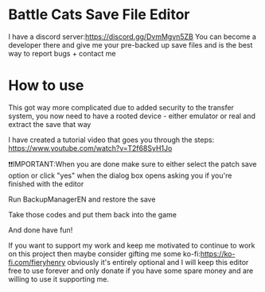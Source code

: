 # Battle Cats Save File Editor

I have a discord server:https://discord.gg/DvmMgvn5ZB You can become a developer there and give me your pre-backed up save files
and is the best way to report bugs + contact me

# How to use
This got way more complicated due to added security to the transfer system, you now need to have a rooted device - either emulator or real and extract the save that way

I have created a tutorial video that goes you through the steps: https://www.youtube.com/watch?v=T2f68SyH1Jo

:exclamation::exclamation:IMPORTANT:When you are done make sure to either select the patch save option or click "yes" when the dialog box opens asking you if you're finished with the editor

Run BackupManagerEN and restore the save

Take those codes and put them back into the game

And done have fun!

If you want to support my work and keep me motivated to continue to work on this project then maybe consider gifting me some ko-fi:https://ko-fi.com/fieryhenry obviously it's entirely optional and I will keep this editor free to use forever and only donate if you have some spare money and are willing to use it supporting me.
